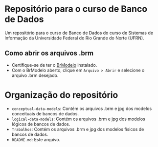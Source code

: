 # Repositório para o curso de Banco de Dados

Um repositório para o curso de Banco de Dados do curso de Sistemas de Informação da Universidade Federal do Rio Grande do Norte (UFRN).

## Como abrir os arquivos .brm

* Certifique-se de ter o [BrModelo](https://www.sis4.com/brModelo/antigo.html) instalado.
* Com o BrModelo aberto, clique em `Arquivo > Abrir` e selecione o arquivo .brm desejado.

# Organização do repositório

* `conceptual-data-models`: Contém os arquivos .brm e jpg dos modelos conceituais de bancos de dados.
* `logical-data-models`: Contém os arquivos .brm e jpg dos modelos lógicos de bancos de dados.
* `Trabalhos`: Contém os arquivos .brm e jpg dos modelos físicos de bancos de dados.
* `README.md`: Este arquivo.